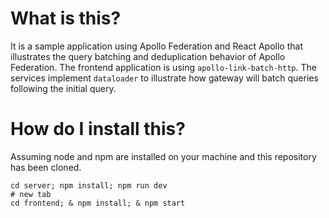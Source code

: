 # What is this?

It is a sample application using Apollo Federation and React Apollo that illustrates the query batching and deduplication behavior of Apollo Federation. The frontend application is using `apollo-link-batch-http`. The services implement `dataloader` to illustrate how gateway will batch queries following the initial query.

# How do I install this?

Assuming node and npm are installed on your machine and this repository has been cloned.

```
cd server; npm install; npm run dev
# new tab
cd frontend; & npm install; & npm start
```

